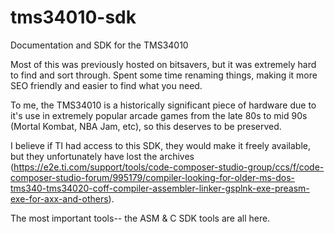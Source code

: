 # tms34010-sdk
Documentation and SDK for the TMS34010

Most of this was previously hosted on bitsavers, but it was extremely hard to find and sort through. Spent some time renaming things, making it more SEO friendly and easier to find what you need.

To me, the TMS34010 is a historically significant piece of hardware due to it's use in extremely popular arcade games from the late 80s to mid 90s (Mortal Kombat, NBA Jam, etc), so this deserves to be preserved.

I believe if TI had access to this SDK, they would make it freely available, but they unfortunately have lost the archives (https://e2e.ti.com/support/tools/code-composer-studio-group/ccs/f/code-composer-studio-forum/995179/compiler-looking-for-older-ms-dos-tms340-tms34020-coff-compiler-assembler-linker-gsplnk-exe-preasm-exe-for-axx-and-others). 

The most important tools-- the ASM & C SDK tools are all here.